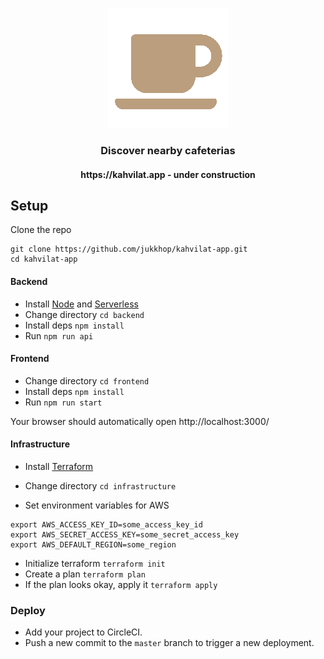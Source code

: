 <p align="center">
  <img src="https://raw.githubusercontent.com/jukkhop/kahvilat-app/master/frontend/public/logo192.png" />
  <h3 align="center">Discover nearby cafeterias</h3>
  <h4 align="center">https://kahvilat.app - under construction</h4>
</p>

## Setup

Clone the repo

```
git clone https://github.com/jukkhop/kahvilat-app.git
cd kahvilat-app
```

#### Backend

- Install [Node](https://nodejs.org/en/) and [Serverless](https://github.com/serverless/serverless#quick-start)
- Change directory `cd backend`
- Install deps `npm install`
- Run `npm run api`

#### Frontend

- Change directory `cd frontend`
- Install deps `npm install`
- Run `npm run start`

Your browser should automatically open http://localhost:3000/

#### Infrastructure

- Install [Terraform](https://www.terraform.io/)
- Change directory `cd infrastructure`

- Set environment variables for AWS

```
export AWS_ACCESS_KEY_ID=some_access_key_id
export AWS_SECRET_ACCESS_KEY=some_secret_access_key
export AWS_DEFAULT_REGION=some_region
```

- Initialize terraform `terraform init`
- Create a plan `terraform plan`
- If the plan looks okay, apply it `terraform apply`

### Deploy

- Add your project to CircleCI.
- Push a new commit to the `master` branch to trigger a new deployment.
